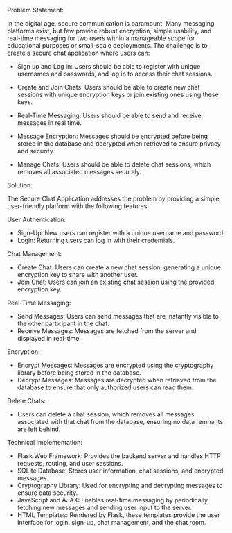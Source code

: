 Problem Statement:

In the digital age, secure communication is paramount. Many messaging platforms exist, but few provide robust encryption, simple usability, and real-time messaging for two users within a manageable scope for educational purposes or small-scale deployments. The challenge is to create a secure chat application where users can:

* Sign up and Log in: Users should be able to register with unique usernames and passwords, and log in to access their chat sessions.

* Create and Join Chats: Users should be able to create new chat sessions with unique encryption keys or join existing ones using these keys.

* Real-Time Messaging: Users should be able to send and receive messages in real time.

* Message Encryption: Messages should be encrypted before being stored in the database and decrypted when retrieved to ensure privacy and security.

* Manage Chats: Users should be able to delete chat sessions, which removes all associated messages securely.

Solution:

The Secure Chat Application addresses the problem by providing a simple, user-friendly platform with the following features:

User Authentication:

* Sign-Up: New users can register with a unique username and password.
* Login: Returning users can log in with their credentials.

Chat Management:

* Create Chat: Users can create a new chat session, generating a unique encryption key to share with another user.
* Join Chat: Users can join an existing chat session using the provided encryption key.

Real-Time Messaging:

* Send Messages: Users can send messages that are instantly visible to the other participant in the chat.
* Receive Messages: Messages are fetched from the server and displayed in real-time.

Encryption:

* Encrypt Messages: Messages are encrypted using the cryptography library before being stored in the database.
* Decrypt Messages: Messages are decrypted when retrieved from the database to ensure that only authorized users can read them.

Delete Chats:

* Users can delete a chat session, which removes all messages associated with that chat from the database, ensuring no data remnants are left behind.

Technical Implementation:

* Flask Web Framework: Provides the backend server and handles HTTP requests, routing, and user sessions.
* SQLite Database: Stores user information, chat sessions, and encrypted messages.
* Cryptography Library: Used for encrypting and decrypting messages to ensure data security.
* JavaScript and AJAX: Enables real-time messaging by periodically fetching new messages and sending user input to the server.
* HTML Templates: Rendered by Flask, these templates provide the user interface for login, sign-up, chat management, and the chat room.
